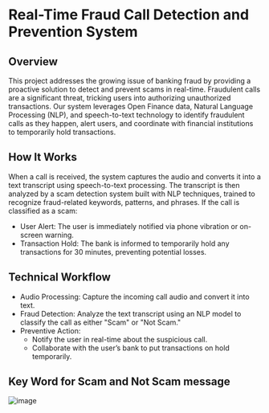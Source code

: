 # Real-Time Fraud Call Detection and Prevention System
## Overview
This project addresses the growing issue of banking fraud by providing a proactive solution to detect and prevent scams in real-time. 
Fraudulent calls are a significant threat, tricking users into authorizing unauthorized transactions. Our system leverages Open Finance data, Natural Language Processing (NLP),
and speech-to-text technology to identify fraudulent calls as they happen, alert users, and coordinate with financial institutions to temporarily hold transactions.

## How It Works
When a call is received, the system captures the audio and converts it into a text transcript using speech-to-text processing. 
The transcript is then analyzed by a scam detection system built with NLP techniques, trained to recognize fraud-related keywords, patterns, and phrases. 
If the call is classified as a scam:

- User Alert: The user is immediately notified via phone vibration or on-screen warning.
- Transaction Hold: The bank is informed to temporarily hold any transactions for 30 minutes, preventing potential losses.
## Technical Workflow
- Audio Processing: Capture the incoming call audio and convert it into text.
- Fraud Detection: Analyze the text transcript using an NLP model to classify the call as either "Scam" or "Not Scam."
- Preventive Action:
  - Notify the user in real-time about the suspicious call.
  - Collaborate with the user’s bank to put transactions on hold temporarily.

## Key Word for Scam and Not Scam message
![image](https://github.com/user-attachments/assets/640a8d6b-2195-470f-84e1-e2731a4cd3b6)
